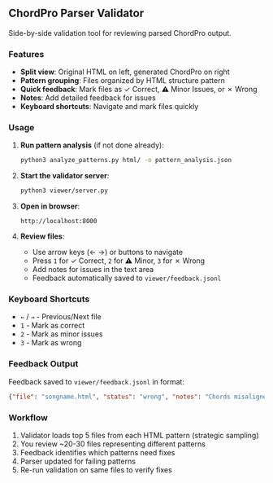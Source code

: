 ## ChordPro Parser Validator

Side-by-side validation tool for reviewing parsed ChordPro output.

### Features

- **Split view**: Original HTML on left, generated ChordPro on right
- **Pattern grouping**: Files organized by HTML structure pattern
- **Quick feedback**: Mark files as ✓ Correct, ⚠ Minor Issues, or ✗ Wrong
- **Notes**: Add detailed feedback for issues
- **Keyboard shortcuts**: Navigate and mark files quickly

### Usage

1. **Run pattern analysis** (if not done already):
   ```bash
   python3 analyze_patterns.py html/ -o pattern_analysis.json
   ```

2. **Start the validator server**:
   ```bash
   python3 viewer/server.py
   ```

3. **Open in browser**:
   ```
   http://localhost:8000
   ```

4. **Review files**:
   - Use arrow keys (← →) or buttons to navigate
   - Press `1` for ✓ Correct, `2` for ⚠ Minor, `3` for ✗ Wrong
   - Add notes for issues in the text area
   - Feedback automatically saved to `viewer/feedback.jsonl`

### Keyboard Shortcuts

- `←` / `→` - Previous/Next file
- `1` - Mark as correct
- `2` - Mark as minor issues
- `3` - Mark as wrong

### Feedback Output

Feedback saved to `viewer/feedback.jsonl` in format:
```json
{"file": "songname.html", "status": "wrong", "notes": "Chords misaligned on line 3", "timestamp": "2025-10-05T..."}
```

### Workflow

1. Validator loads top 5 files from each HTML pattern (strategic sampling)
2. You review ~20-30 files representing different patterns
3. Feedback identifies which patterns need fixes
4. Parser updated for failing patterns
5. Re-run validation on same files to verify fixes
